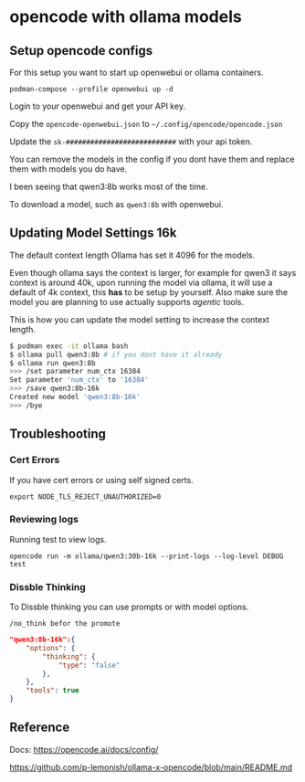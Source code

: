 # opencode with ollama models

## Setup opencode configs

For this setup you want to start up openwebui or ollama containers.

`podman-compose --profile openwebui up -d`

Login to your openwebui and get your API key.

Copy the `opencode-openwebui.json` to `~/.config/opencode/opencode.json`

Update the `sk-###########################` with your api token.

You can remove the models in the config if you dont have them and replace them with models you do have.

I been seeing that qwen3:8b works most of the time.

To download a model, such as `qwen3:8b` with openwebui.

## Updating Model Settings 16k

The default context length Ollama has set it 4096 for the models.

Even though ollama says the context is larger, for example for qwen3 it
says context is around 40k, upon running the model via ollama, it will use a default
of 4k context, this **has** to be setup by yourself. Also make sure the model
you are planning to use actually supports *agentic* tools.

This is how you can update the model setting to increase the context length.


```bash
$ podman exec -it ollama bash
$ ollama pull qwen3:8b # if you dont have it already
$ ollama run qwen3:8b
>>> /set parameter num_ctx 16384
Set parameter 'num_ctx' to '16384'
>>> /save qwen3:8b-16k
Created new model 'qwen3:8b-16k'
>>> /bye
```

## Troubleshooting

### Cert Errors

If you have cert errors or using self signed certs.

`export NODE_TLS_REJECT_UNAUTHORIZED=0`

### Reviewing logs

Running test to view logs.

`opencode run -m ollama/qwen3:30b-16k --print-logs --log-level DEBUG test`

### Dissble Thinking

To Dissble thinking you can use prompts or with model options.

`/no_think befor the promote`


```json
"qwen3:8b-16k":{
    "options": {
        "thinking": {
            "type": "false"
        },
    },
    "tools": true
}

```

## Reference

Docs: https://opencode.ai/docs/config/


https://github.com/p-lemonish/ollama-x-opencode/blob/main/README.md
